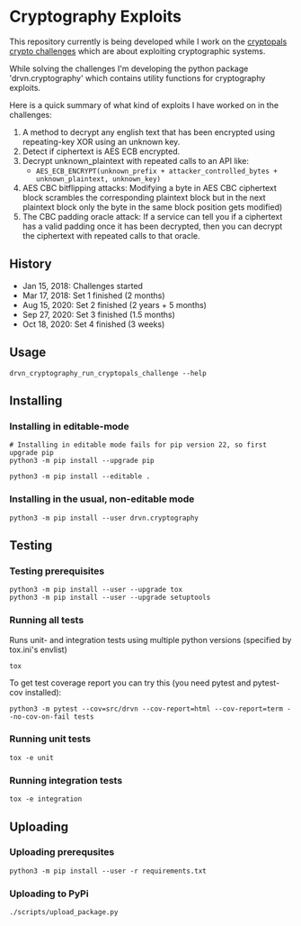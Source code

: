 # Cryptography Exploits

This repository currently is being developed while I work on the [cryptopals crypto challenges](http://cryptopals.com) which are about exploiting cryptographic systems.

While solving the challenges I'm developing the python package 'drvn.cryptography' which contains utility functions for cryptography exploits.

Here is a quick summary of what kind of exploits I have worked on in the challenges:

1. A method to decrypt any english text that has been encrypted using repeating-key XOR using an unknown key.
2. Detect if ciphertext is AES ECB encrypted.
3. Decrypt unknown_plaintext with repeated calls to an API like:
    * `AES_ECB_ENCRYPT(unknown_prefix + attacker_controlled_bytes + unknown_plaintext, unknown_key)`
4. AES CBC bitflipping attacks: Modifying a byte in AES CBC ciphertext block scrambles the corresponding plaintext block but in the next plaintext block only the byte in the same block position gets modified)
5. The CBC padding oracle attack: If a service can tell you if a ciphertext has a valid padding once it has been decrypted, then you can decrypt the ciphertext with repeated calls to that oracle.

## History

* Jan 15, 2018: Challenges started
* Mar 17, 2018: Set 1 finished (2 months)
* Aug 15, 2020: Set 2 finished (2 years + 5 months)
* Sep 27, 2020: Set 3 finished (1.5 months)
* Oct 18, 2020: Set 4 finished (3 weeks)

## Usage

```
drvn_cryptography_run_cryptopals_challenge --help
```

## Installing

### Installing in editable-mode

```
# Installing in editable mode fails for pip version 22, so first upgrade pip
python3 -m pip install --upgrade pip

python3 -m pip install --editable .
```

### Installing in the usual, non-editable mode
```
python3 -m pip install --user drvn.cryptography
```

## Testing

### Testing prerequisites

```
python3 -m pip install --user --upgrade tox
python3 -m pip install --user --upgrade setuptools
```

### Running all tests

Runs unit- and integration tests using multiple python versions (specified by tox.ini's envlist)

```
tox
```

To get test coverage report you can try this (you need pytest and pytest-cov installed):

```
python3 -m pytest --cov=src/drvn --cov-report=html --cov-report=term --no-cov-on-fail tests
```

### Running unit tests

```
tox -e unit
```

### Running integration tests

```
tox -e integration
```

## Uploading

### Uploading prerequsites

```
python3 -m pip install --user -r requirements.txt
```

### Uploading to PyPi

```
./scripts/upload_package.py
```
